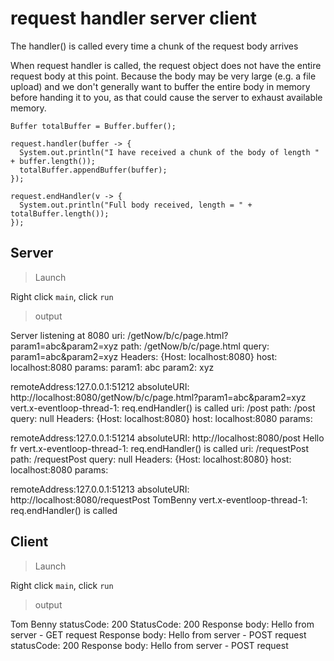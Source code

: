# request handler server client

The handler() is called every time a chunk of the request body arrives

When request handler is called, the request object does not have the entire request body at this point.
Because the body may be very large (e.g. a file upload) and we don't generally want to buffer the entire body
in memory before handing it to you, as that could cause the server to exhaust available memory.

```
Buffer totalBuffer = Buffer.buffer();

request.handler(buffer -> {
  System.out.println("I have received a chunk of the body of length " + buffer.length());
  totalBuffer.appendBuffer(buffer);
});

request.endHandler(v -> {
  System.out.println("Full body received, length = " + totalBuffer.length());
});
```

## Server

> Launch

Right click `main`, click `run`

> output

Server listening at 8080
uri: /getNow/b/c/page.html?param1=abc&param2=xyz
path: /getNow/b/c/page.html
query: param1=abc&param2=xyz
Headers: {Host: localhost:8080}
host: localhost:8080
params:
param1: abc
param2: xyz

remoteAddress:127.0.0.1:51212
absoluteURI: http://localhost:8080/getNow/b/c/page.html?param1=abc&param2=xyz
vert.x-eventloop-thread-1: req.endHandler() is called
uri: /post
path: /post
query: null
Headers: {Host: localhost:8080}
host: localhost:8080
params:

remoteAddress:127.0.0.1:51214
absoluteURI: http://localhost:8080/post
Hello fr
vert.x-eventloop-thread-1: req.endHandler() is called
uri: /requestPost
path: /requestPost
query: null
Headers: {Host: localhost:8080}
host: localhost:8080
params:

remoteAddress:127.0.0.1:51213
absoluteURI: http://localhost:8080/requestPost
TomBenny
vert.x-eventloop-thread-1: req.endHandler() is called

## Client

> Launch

Right click `main`, click `run`

> output

Tom
Benny
statusCode: 200
StatusCode: 200
Response body: Hello from server - GET request
Response body: Hello from server - POST request
statusCode: 200
Response body: Hello from server - POST request
